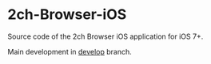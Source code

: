 # 2ch-Browser-iOS
Source code of the 2ch Browser iOS application for iOS 7+.

Main development in [develop](https://github.com/8ofproject/2ch-Browser-iOS/tree/develop) branch.
